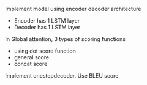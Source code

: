 Implement model using encoder decoder architecture
- Encoder has 1 LSTM layer
- Decoder has 1 LSTM layer



In Global attention, 3 types of scoring functions
- using dot score function
-  general score
- concat score


Implement onestepdecoder. Use BLEU score
